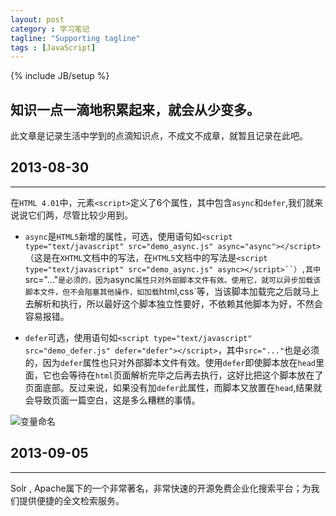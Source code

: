 ```yaml
---
layout: post
category : 学习笔记
tagline: "Supporting tagline"
tags : [JavaScript]
---
```


{% include JB/setup %}

## 知识一点一滴地积累起来，就会从少变多。 ##

此文章是记录生活中学到的点滴知识点，不成文不成章，就暂且记录在此吧。

## 2013-08-30 ##

----------

在`HTML 4.01`中，元素`<script>`定义了6个属性，其中包含`async`和`defer`,我们就来说说它们两，尽管比较少用到。

- `async`是`HTML5`新增的属性，可选，使用语句如`<script type="text/javascript" src="demo_async.js" async="async"></script>`（这是在`XHTML`文档中的写法，在`HTML5`文档中的写法是`<script type="text/javascript" src="demo_async.js" async></script>``）,其中`src="..."`是必须的，因为`async`属性只对外部脚本文件有效。使用它，就可以异步加载该脚本文件，但不会阻塞其他操作，如加载`html,css`等，当该脚本加载完之后就马上去解析和执行，所以最好这个脚本独立性要好，不依赖其他脚本为好，不然会容易报错。

<!--break-->

- `defer`可选，使用语句如`<script type="text/javascript" src="demo_defer.js" defer="defer"></script>`，其中`src="..."`也是必须的，因为`defer`属性也只对外部脚本文件有效。使用`defer`即使脚本放在`head`里面，它也会等待在`html`页面解析完毕之后再去执行，这好比把这个脚本放在了页面底部。反过来说，如果没有加`defer`此属性，而脚本又放置在`head`,结果就会导致页面一篇空白，这是多么糟糕的事情。

![变量命名](http://pigerla.com/assets/images/20130831/var.jpg)


## 2013-09-05 ##

----------


Solr , Apache属下的一个非常著名，非常快速的开源免费企业化搜索平台；为我们提供便捷的全文检索服务。

